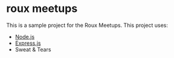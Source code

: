 # roux meetups

This is a sample project for the Roux Meetups. This project uses:

- [Node.js](http://nodejs.org)
- [Express.js](http://expressjs.com/)
- Sweat & Tears



